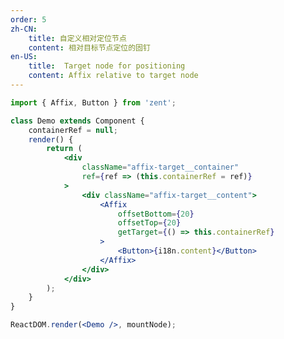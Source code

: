 ```yaml
---
order: 5
zh-CN:
	title: 自定义相对定位节点
	content: 相对目标节点定位的固钉
en-US:
	title:  Target node for positioning
	content: Affix relative to target node
---
```


```jsx
import { Affix, Button } from 'zent';

class Demo extends Component {
	containerRef = null;
	render() {
		return (
			<div
				className="affix-target__container"
				ref={ref => (this.containerRef = ref)}
			>
				<div className="affix-target__content">
					<Affix
						offsetBottom={20}
						offsetTop={20}
						getTarget={() => this.containerRef}
					>
						<Button>{i18n.content}</Button>
					</Affix>
				</div>
			</div>
		);
	}
}

ReactDOM.render(<Demo />, mountNode);
```

<style>
    .affix-target__container{
        height: 150px;
        overflow-y: auto;
    }

    .affix-target__content {
        background: rgba(0, 0, 0, 0.1);
        padding-top: 150px;
        height: 200px;
    }
</style>
